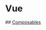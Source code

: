 # Vue

## [Composables](https://dev.to/jacobandrewsky/good-practices-and-design-patterns-for-vue-composables-24lk?s=03)
